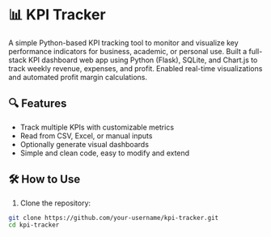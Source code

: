 # 📊 KPI Tracker

A simple Python-based KPI tracking tool to monitor and visualize key performance indicators for business, academic, or personal use. Built a full-stack KPI dashboard web app using Python (Flask), SQLite, and Chart.js to track weekly revenue, 
expenses, and profit. Enabled real-time visualizations and automated profit margin calculations.

## 🔍 Features
- Track multiple KPIs with customizable metrics
- Read from CSV, Excel, or manual inputs
- Optionally generate visual dashboards
- Simple and clean code, easy to modify and extend

## 🛠️ How to Use

1. Clone the repository:
```bash
git clone https://github.com/your-username/kpi-tracker.git
cd kpi-tracker
